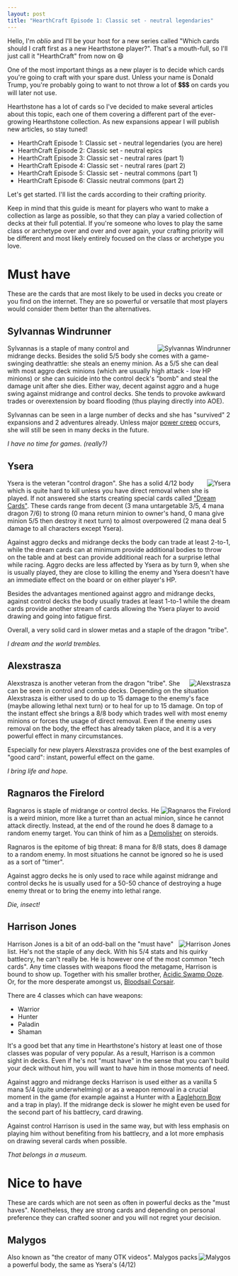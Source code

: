 ```yaml
--- 
layout: post 
title: "HearthCraft Episode 1: Classic set - neutral legendaries" 
---
```


Hello, I'm *oblio* and I'll be your host for a new series called "Which cards should I craft first as a new
Hearthstone player?". That's a mouth-full, so I'll just call it "HearthCraft" from now on :smile:

One of the most important things as a new player is to decide which cards you're going to craft with your spare dust.
Unless your name is Donald Trump, you're probably going to want to not throw a lot of
:heavy_dollar_sign::heavy_dollar_sign::heavy_dollar_sign: on cards you will later not use.

Hearthstone has a lot of cards so I've decided to make several articles about this topic, each one of them covering a
different part of the ever-growing Hearthstone collection. As new expansions appear I will publish new articles, so stay
tuned!

* HearthCraft Episode 1: Classic set - neutral legendaries (you are here)
* HearthCraft Episode 2: Classic set - neutral epics
* HearthCraft Episode 3: Classic set - neutral rares (part 1)
* HearthCraft Episode 4: Classic set - neutral rares (part 2)
* HearthCraft Episode 5: Classic set - neutral commons (part 1)
* HearthCraft Episode 6: Classic neutral commons (part 2)

Let's get started. I'll list the cards according to their crafting priority.

Keep in mind that this guide is meant for players who want to make a collection as large as possible, so that they can
play a varied collection of decks at their full potential. If you're someone who loves to play the same class or
archetype over and over and over again, your crafting priority will be different and most likely entirely focused on
the class or archetype you love.

# Must have

These are the cards that are most likely to be used in decks you create or you find on the internet. They are so
powerful or versatile that most players would consider them better than the alternatives.

## Sylvannas Windrunner

<img alt="Sylvannas Windrunner" src="/images/common/sylvannas-windrunner.png" style="float: right;">

Sylvannas is a staple of many control and midrange decks. Besides the solid 5/5 body she comes with a game-swinging
deathrattle: she steals an enemy minion. As a 5/5 she can deal with most aggro deck minions (which are usually high
attack - low HP minions) or she can suicide into the control deck's "bomb" and steal the damage unit after she dies.
Either way, decent against aggro and a huge swing against midrange and control decks. She tends to provoke awkward
trades or overextension by board flooding (thus playing directly into AOE).

Sylvannas can be seen in a large number of decks and she has "survived" 2 expansions and 2 adventures already. Unless
major [power creep](https://en.wikipedia.org/wiki/Power_creep) occurs, she will still be seen in many decks in the
future.

*I have no time for games. (really?)*

## Ysera

<img alt="Ysera" src="/images/common/ysera.png" style="float:right;">

Ysera is the veteran "control dragon". She has a solid 4/12 body which is quite hard to kill unless you have direct
removal when she is played. If not answered she starts creating special cards called ["Dream
Cards"](http://hearthstone.wikia.com/wiki/Dream_Card#Dream_Cards). These cards range from decent (3 mana untargetable
3/5, 4 mana dragon 7/6) to strong (0 mana return minion to owner's hand, 0 mana give minion 5/5 then destroy it next
turn) to almost overpowered (2 mana deal 5 damage to all characters except Ysera).

Against aggro decks and midrange decks the body can trade at least 2-to-1, while the dream cards can at minimum provide
additional bodies to throw on the table and at best can provide additional reach for a surprise lethal while racing.
Aggro decks are less affected by Ysera as by turn 9, when she is usually played, they are close to killing the enemy and
Ysera doesn't have an immediate effect on the board or on either player's HP.

Besides the advantages mentioned against aggro and midrange decks, against control decks the body usually trades at
least 1-to-1 while the dream cards provide another stream of cards allowing the Ysera player to avoid drawing and going
into fatigue first.

Overall, a very solid card in slower metas and a staple of the dragon "tribe".

*I dream and the world trembles.*

## Alexstrasza

<img alt="Alexstrasza" src="/images/common/alexstrasza.png" style="float:right;">

Alexstrasza is another veteran from the dragon "tribe". She can be seen in control and combo decks. Depending on the
situation Alexstrasza is either used to do up to 15 damage to the enemy's face (maybe allowing lethal next turn) or to
heal for up to 15 damage. On top of the instant effect she brings a 8/8 body which trades well with most enemy minions
or forces the usage of direct removal. Even if the enemy uses removal on the body, the effect has already taken place,
and it is a very powerful effect in many circumstances.

Especially for new players Alexstrasza provides one of the best examples of "good card": instant, powerful effect on the
game.

*I bring life and hope.*

## Ragnaros the Firelord

<img alt="Ragnaros the Firelord" src="/images/common/ragnaros-the-firelord.png" style="float:right;">

Ragnaros is staple of midrange or control decks. He is a weird minion, more like a turret than an actual minion, since he
cannot attack directly. Instead, at the end of the round he does 8 damage to a random enemy target. You can think of him
as a [Demolisher](http://hearthstone.gamepedia.com/Demolisher) on steroids.

Ragnaros is the epitome of big threat: 8 mana for 8/8 stats, does 8 damage to a random enemy. In most situations he
cannot be ignored so he is used as a sort of "timer".

Against aggro decks he is only used to race while against midrange and control decks he is usually used for a 50-50
chance of destroying a huge enemy threat or to bring the enemy into lethal range.

*Die, insect!*

## Harrison Jones

<img alt="Harrison Jones" src="/images/common/harrison-jones.png" style="float:right;">

Harrison Jones is a bit of an odd-ball on the "must have" list. He's not the staple of any deck. With his 5/4 stats and
his quirky battlecry, he can't really be. He is however one of the most common "tech cards". Any time classes with
weapons flood the metagame, Harrison is bound to show up. Together with his smaller brother, [Acidic Swamp
Ooze](http://hearthstone.gamepedia.com/Acidic_Swamp_Ooze). Or, for the more desperate amongst us, [Bloodsail
Corsair](http://hearthstone.gamepedia.com/Bloodsail_Corsair).

There are 4 classes which can have weapons:

* Warrior
* Hunter
* Paladin
* Shaman

It's a good bet that any time in Hearthstone's history at least one of those classes was popular of very popular. As a
result, Harrison is a common sight in decks. Even if he's not "must have" in the sense that you can't build your deck
without him, you will want to have him in those moments of need.

Against aggro and midrange decks Harrison is used either as a vanilla 5 mana 5/4 (quite underwhelming) or as a weapon
removal in a crucial moment in the game (for example against a Hunter with a [Eaglehorn
Bow](http://hearthstone.gamepedia.com/Eaglehorn_Bow) and a trap in play). If the midrange deck is slower he might even
be used for the second part of his battlecry, card drawing.

Against control Harrison is used in the same way, but with less emphasis on playing him without benefiting from his
battlecry, and a lot more emphasis on drawing several cards when possible.

*That belongs in a museum.*

# Nice to have

These are cards which are not seen as often in powerful decks as the "must haves". Nonetheless, they are strong cards
and depending on personal preference they can crafted sooner and you will not regret your decision.

## Malygos

<img alt="Malygos" src="/images/common/malygos.png" style="float:right;">

Also known as "the creator of many OTK videos". Malygos packs a powerful body, the same as Ysera's (4/12)

